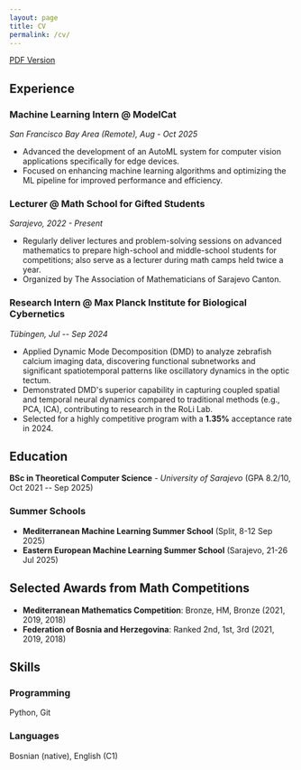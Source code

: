 ```yaml
---
layout: page
title: CV
permalink: /cv/
---
```


<a href="/assets/pdf/cv_sandro.pdf" target="_blank">PDF Version</a>

## Experience

### Machine Learning Intern @ ModelCat
*San Francisco Bay Area (Remote), Aug - Oct 2025*
- Advanced the development of an AutoML system for computer vision applications specifically for edge devices.
- Focused on enhancing machine learning algorithms and optimizing the ML pipeline for improved performance and efficiency.

### Lecturer @ Math School for Gifted Students
*Sarajevo, 2022 - Present*
- Regularly deliver lectures and problem-solving sessions on advanced mathematics to prepare high-school and middle-school students for competitions; also serve as a lecturer during math camps held twice a year. 
- Organized by The Association of Mathematicians of Sarajevo Canton.

### Research Intern @ Max Planck Institute for Biological Cybernetics
*Tübingen, Jul -- Sep 2024*
- Applied Dynamic Mode Decomposition (DMD) to analyze zebrafish calcium imaging data, discovering functional subnetworks and significant spatiotemporal patterns like oscillatory dynamics in the optic tectum.
- Demonstrated DMD's superior capability in capturing coupled spatial and temporal neural dynamics compared to traditional methods (e.g., PCA, ICA), contributing to research in the RoLi Lab.
- Selected for a highly competitive program with a **1.35%** acceptance rate in 2024.

## Education

**BSc in Theoretical Computer Science** - *University of Sarajevo* (GPA 8.2/10, Oct 2021 -- Sep 2025)

### Summer Schools
- **Mediterranean Machine Learning Summer School** (Split, 8-12 Sep 2025)
- **Eastern European Machine Learning Summer School** (Sarajevo, 21-26 Jul 2025)

## Selected Awards from Math Competitions
- **Mediterranean Mathematics Competition**: Bronze, HM, Bronze (2021, 2019, 2018)
- **Federation of Bosnia and Herzegovina**: Ranked 2nd, 1st, 3rd (2021, 2019, 2018)

## Skills

### Programming
Python, Git

### Languages
Bosnian (native), English (C1)